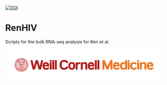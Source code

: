 [![DOI](https://zenodo.org/badge/DOI/10.5281/zenodo.4289911.svg)](https://doi.org/10.5281/zenodo.4289911)

# RenHIV
Scripts for the bulk RNA-seq analysis for Ren et al.

![](WCM_MB_LOGO_HZSS1L_CLR_RGB.png)

